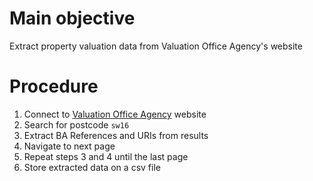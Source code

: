 # Main objective
Extract property valuation data from Valuation Office Agency's website

# Procedure
1. Connect to [Valuation Office Agency](http://www.2010.voa.gov.uk/rli/en/basic/find) website
2. Search for postcode `sw16`
3. Extract BA References and URIs from results
4. Navigate to next page
5. Repeat steps 3 and 4 until the last page
6. Store extracted data on a csv file


